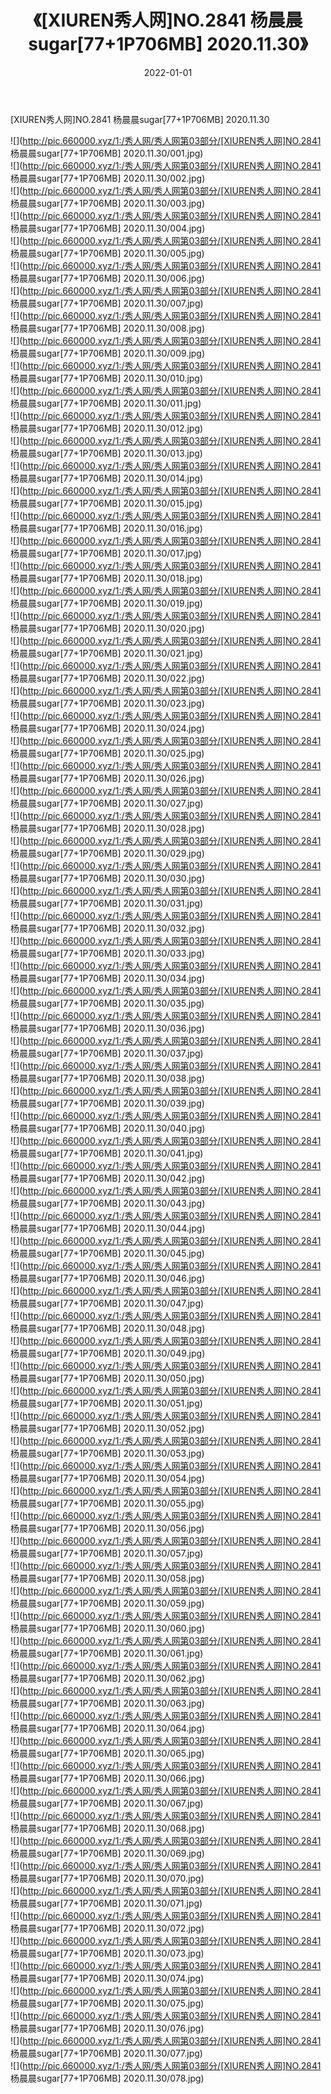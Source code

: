 ﻿---
layout: post
title:  《[XIUREN秀人网]NO.2841 杨晨晨sugar[77+1P706MB] 2020.11.30》
date:   2022-01-01
img: http://pic.660000.xyz/1:/秀人网/秀人网第03部分/[XIUREN秀人网]NO.2841 杨晨晨sugar[77+1P706MB] 2020.11.30/000.jpg
categories: [美女, 清纯, 唯美]
---

[XIUREN秀人网]NO.2841 杨晨晨sugar[77+1P706MB] 2020.11.30

 ![](http://pic.660000.xyz/1:/秀人网/秀人网第03部分/[XIUREN秀人网]NO.2841 杨晨晨sugar[77+1P706MB] 2020.11.30/001.jpg) <br>![](http://pic.660000.xyz/1:/秀人网/秀人网第03部分/[XIUREN秀人网]NO.2841 杨晨晨sugar[77+1P706MB] 2020.11.30/002.jpg) <br>![](http://pic.660000.xyz/1:/秀人网/秀人网第03部分/[XIUREN秀人网]NO.2841 杨晨晨sugar[77+1P706MB] 2020.11.30/003.jpg) <br>![](http://pic.660000.xyz/1:/秀人网/秀人网第03部分/[XIUREN秀人网]NO.2841 杨晨晨sugar[77+1P706MB] 2020.11.30/004.jpg) <br>![](http://pic.660000.xyz/1:/秀人网/秀人网第03部分/[XIUREN秀人网]NO.2841 杨晨晨sugar[77+1P706MB] 2020.11.30/005.jpg) <br>![](http://pic.660000.xyz/1:/秀人网/秀人网第03部分/[XIUREN秀人网]NO.2841 杨晨晨sugar[77+1P706MB] 2020.11.30/006.jpg) <br>![](http://pic.660000.xyz/1:/秀人网/秀人网第03部分/[XIUREN秀人网]NO.2841 杨晨晨sugar[77+1P706MB] 2020.11.30/007.jpg) <br>![](http://pic.660000.xyz/1:/秀人网/秀人网第03部分/[XIUREN秀人网]NO.2841 杨晨晨sugar[77+1P706MB] 2020.11.30/008.jpg) <br>![](http://pic.660000.xyz/1:/秀人网/秀人网第03部分/[XIUREN秀人网]NO.2841 杨晨晨sugar[77+1P706MB] 2020.11.30/009.jpg) <br>![](http://pic.660000.xyz/1:/秀人网/秀人网第03部分/[XIUREN秀人网]NO.2841 杨晨晨sugar[77+1P706MB] 2020.11.30/010.jpg) <br>![](http://pic.660000.xyz/1:/秀人网/秀人网第03部分/[XIUREN秀人网]NO.2841 杨晨晨sugar[77+1P706MB] 2020.11.30/011.jpg) <br>![](http://pic.660000.xyz/1:/秀人网/秀人网第03部分/[XIUREN秀人网]NO.2841 杨晨晨sugar[77+1P706MB] 2020.11.30/012.jpg) <br>![](http://pic.660000.xyz/1:/秀人网/秀人网第03部分/[XIUREN秀人网]NO.2841 杨晨晨sugar[77+1P706MB] 2020.11.30/013.jpg) <br>![](http://pic.660000.xyz/1:/秀人网/秀人网第03部分/[XIUREN秀人网]NO.2841 杨晨晨sugar[77+1P706MB] 2020.11.30/014.jpg) <br>![](http://pic.660000.xyz/1:/秀人网/秀人网第03部分/[XIUREN秀人网]NO.2841 杨晨晨sugar[77+1P706MB] 2020.11.30/015.jpg) <br>![](http://pic.660000.xyz/1:/秀人网/秀人网第03部分/[XIUREN秀人网]NO.2841 杨晨晨sugar[77+1P706MB] 2020.11.30/016.jpg) <br>![](http://pic.660000.xyz/1:/秀人网/秀人网第03部分/[XIUREN秀人网]NO.2841 杨晨晨sugar[77+1P706MB] 2020.11.30/017.jpg) <br>![](http://pic.660000.xyz/1:/秀人网/秀人网第03部分/[XIUREN秀人网]NO.2841 杨晨晨sugar[77+1P706MB] 2020.11.30/018.jpg) <br>![](http://pic.660000.xyz/1:/秀人网/秀人网第03部分/[XIUREN秀人网]NO.2841 杨晨晨sugar[77+1P706MB] 2020.11.30/019.jpg) <br>![](http://pic.660000.xyz/1:/秀人网/秀人网第03部分/[XIUREN秀人网]NO.2841 杨晨晨sugar[77+1P706MB] 2020.11.30/020.jpg) <br>![](http://pic.660000.xyz/1:/秀人网/秀人网第03部分/[XIUREN秀人网]NO.2841 杨晨晨sugar[77+1P706MB] 2020.11.30/021.jpg) <br>![](http://pic.660000.xyz/1:/秀人网/秀人网第03部分/[XIUREN秀人网]NO.2841 杨晨晨sugar[77+1P706MB] 2020.11.30/022.jpg) <br>![](http://pic.660000.xyz/1:/秀人网/秀人网第03部分/[XIUREN秀人网]NO.2841 杨晨晨sugar[77+1P706MB] 2020.11.30/023.jpg) <br>![](http://pic.660000.xyz/1:/秀人网/秀人网第03部分/[XIUREN秀人网]NO.2841 杨晨晨sugar[77+1P706MB] 2020.11.30/024.jpg) <br>![](http://pic.660000.xyz/1:/秀人网/秀人网第03部分/[XIUREN秀人网]NO.2841 杨晨晨sugar[77+1P706MB] 2020.11.30/025.jpg) <br>![](http://pic.660000.xyz/1:/秀人网/秀人网第03部分/[XIUREN秀人网]NO.2841 杨晨晨sugar[77+1P706MB] 2020.11.30/026.jpg) <br>![](http://pic.660000.xyz/1:/秀人网/秀人网第03部分/[XIUREN秀人网]NO.2841 杨晨晨sugar[77+1P706MB] 2020.11.30/027.jpg) <br>![](http://pic.660000.xyz/1:/秀人网/秀人网第03部分/[XIUREN秀人网]NO.2841 杨晨晨sugar[77+1P706MB] 2020.11.30/028.jpg) <br>![](http://pic.660000.xyz/1:/秀人网/秀人网第03部分/[XIUREN秀人网]NO.2841 杨晨晨sugar[77+1P706MB] 2020.11.30/029.jpg) <br>![](http://pic.660000.xyz/1:/秀人网/秀人网第03部分/[XIUREN秀人网]NO.2841 杨晨晨sugar[77+1P706MB] 2020.11.30/030.jpg) <br>![](http://pic.660000.xyz/1:/秀人网/秀人网第03部分/[XIUREN秀人网]NO.2841 杨晨晨sugar[77+1P706MB] 2020.11.30/031.jpg) <br>![](http://pic.660000.xyz/1:/秀人网/秀人网第03部分/[XIUREN秀人网]NO.2841 杨晨晨sugar[77+1P706MB] 2020.11.30/032.jpg) <br>![](http://pic.660000.xyz/1:/秀人网/秀人网第03部分/[XIUREN秀人网]NO.2841 杨晨晨sugar[77+1P706MB] 2020.11.30/033.jpg) <br>![](http://pic.660000.xyz/1:/秀人网/秀人网第03部分/[XIUREN秀人网]NO.2841 杨晨晨sugar[77+1P706MB] 2020.11.30/034.jpg) <br>![](http://pic.660000.xyz/1:/秀人网/秀人网第03部分/[XIUREN秀人网]NO.2841 杨晨晨sugar[77+1P706MB] 2020.11.30/035.jpg) <br>![](http://pic.660000.xyz/1:/秀人网/秀人网第03部分/[XIUREN秀人网]NO.2841 杨晨晨sugar[77+1P706MB] 2020.11.30/036.jpg) <br>![](http://pic.660000.xyz/1:/秀人网/秀人网第03部分/[XIUREN秀人网]NO.2841 杨晨晨sugar[77+1P706MB] 2020.11.30/037.jpg) <br>![](http://pic.660000.xyz/1:/秀人网/秀人网第03部分/[XIUREN秀人网]NO.2841 杨晨晨sugar[77+1P706MB] 2020.11.30/038.jpg) <br>![](http://pic.660000.xyz/1:/秀人网/秀人网第03部分/[XIUREN秀人网]NO.2841 杨晨晨sugar[77+1P706MB] 2020.11.30/039.jpg) <br>![](http://pic.660000.xyz/1:/秀人网/秀人网第03部分/[XIUREN秀人网]NO.2841 杨晨晨sugar[77+1P706MB] 2020.11.30/040.jpg) <br>![](http://pic.660000.xyz/1:/秀人网/秀人网第03部分/[XIUREN秀人网]NO.2841 杨晨晨sugar[77+1P706MB] 2020.11.30/041.jpg) <br>![](http://pic.660000.xyz/1:/秀人网/秀人网第03部分/[XIUREN秀人网]NO.2841 杨晨晨sugar[77+1P706MB] 2020.11.30/042.jpg) <br>![](http://pic.660000.xyz/1:/秀人网/秀人网第03部分/[XIUREN秀人网]NO.2841 杨晨晨sugar[77+1P706MB] 2020.11.30/043.jpg) <br>![](http://pic.660000.xyz/1:/秀人网/秀人网第03部分/[XIUREN秀人网]NO.2841 杨晨晨sugar[77+1P706MB] 2020.11.30/044.jpg) <br>![](http://pic.660000.xyz/1:/秀人网/秀人网第03部分/[XIUREN秀人网]NO.2841 杨晨晨sugar[77+1P706MB] 2020.11.30/045.jpg) <br>![](http://pic.660000.xyz/1:/秀人网/秀人网第03部分/[XIUREN秀人网]NO.2841 杨晨晨sugar[77+1P706MB] 2020.11.30/046.jpg) <br>![](http://pic.660000.xyz/1:/秀人网/秀人网第03部分/[XIUREN秀人网]NO.2841 杨晨晨sugar[77+1P706MB] 2020.11.30/047.jpg) <br>![](http://pic.660000.xyz/1:/秀人网/秀人网第03部分/[XIUREN秀人网]NO.2841 杨晨晨sugar[77+1P706MB] 2020.11.30/048.jpg) <br>![](http://pic.660000.xyz/1:/秀人网/秀人网第03部分/[XIUREN秀人网]NO.2841 杨晨晨sugar[77+1P706MB] 2020.11.30/049.jpg) <br>![](http://pic.660000.xyz/1:/秀人网/秀人网第03部分/[XIUREN秀人网]NO.2841 杨晨晨sugar[77+1P706MB] 2020.11.30/050.jpg) <br>![](http://pic.660000.xyz/1:/秀人网/秀人网第03部分/[XIUREN秀人网]NO.2841 杨晨晨sugar[77+1P706MB] 2020.11.30/051.jpg) <br>![](http://pic.660000.xyz/1:/秀人网/秀人网第03部分/[XIUREN秀人网]NO.2841 杨晨晨sugar[77+1P706MB] 2020.11.30/052.jpg) <br>![](http://pic.660000.xyz/1:/秀人网/秀人网第03部分/[XIUREN秀人网]NO.2841 杨晨晨sugar[77+1P706MB] 2020.11.30/053.jpg) <br>![](http://pic.660000.xyz/1:/秀人网/秀人网第03部分/[XIUREN秀人网]NO.2841 杨晨晨sugar[77+1P706MB] 2020.11.30/054.jpg) <br>![](http://pic.660000.xyz/1:/秀人网/秀人网第03部分/[XIUREN秀人网]NO.2841 杨晨晨sugar[77+1P706MB] 2020.11.30/055.jpg) <br>![](http://pic.660000.xyz/1:/秀人网/秀人网第03部分/[XIUREN秀人网]NO.2841 杨晨晨sugar[77+1P706MB] 2020.11.30/056.jpg) <br>![](http://pic.660000.xyz/1:/秀人网/秀人网第03部分/[XIUREN秀人网]NO.2841 杨晨晨sugar[77+1P706MB] 2020.11.30/057.jpg) <br>![](http://pic.660000.xyz/1:/秀人网/秀人网第03部分/[XIUREN秀人网]NO.2841 杨晨晨sugar[77+1P706MB] 2020.11.30/058.jpg) <br>![](http://pic.660000.xyz/1:/秀人网/秀人网第03部分/[XIUREN秀人网]NO.2841 杨晨晨sugar[77+1P706MB] 2020.11.30/059.jpg) <br>![](http://pic.660000.xyz/1:/秀人网/秀人网第03部分/[XIUREN秀人网]NO.2841 杨晨晨sugar[77+1P706MB] 2020.11.30/060.jpg) <br>![](http://pic.660000.xyz/1:/秀人网/秀人网第03部分/[XIUREN秀人网]NO.2841 杨晨晨sugar[77+1P706MB] 2020.11.30/061.jpg) <br>![](http://pic.660000.xyz/1:/秀人网/秀人网第03部分/[XIUREN秀人网]NO.2841 杨晨晨sugar[77+1P706MB] 2020.11.30/062.jpg) <br>![](http://pic.660000.xyz/1:/秀人网/秀人网第03部分/[XIUREN秀人网]NO.2841 杨晨晨sugar[77+1P706MB] 2020.11.30/063.jpg) <br>![](http://pic.660000.xyz/1:/秀人网/秀人网第03部分/[XIUREN秀人网]NO.2841 杨晨晨sugar[77+1P706MB] 2020.11.30/064.jpg) <br>![](http://pic.660000.xyz/1:/秀人网/秀人网第03部分/[XIUREN秀人网]NO.2841 杨晨晨sugar[77+1P706MB] 2020.11.30/065.jpg) <br>![](http://pic.660000.xyz/1:/秀人网/秀人网第03部分/[XIUREN秀人网]NO.2841 杨晨晨sugar[77+1P706MB] 2020.11.30/066.jpg) <br>![](http://pic.660000.xyz/1:/秀人网/秀人网第03部分/[XIUREN秀人网]NO.2841 杨晨晨sugar[77+1P706MB] 2020.11.30/067.jpg) <br>![](http://pic.660000.xyz/1:/秀人网/秀人网第03部分/[XIUREN秀人网]NO.2841 杨晨晨sugar[77+1P706MB] 2020.11.30/068.jpg) <br>![](http://pic.660000.xyz/1:/秀人网/秀人网第03部分/[XIUREN秀人网]NO.2841 杨晨晨sugar[77+1P706MB] 2020.11.30/069.jpg) <br>![](http://pic.660000.xyz/1:/秀人网/秀人网第03部分/[XIUREN秀人网]NO.2841 杨晨晨sugar[77+1P706MB] 2020.11.30/070.jpg) <br>![](http://pic.660000.xyz/1:/秀人网/秀人网第03部分/[XIUREN秀人网]NO.2841 杨晨晨sugar[77+1P706MB] 2020.11.30/071.jpg) <br>![](http://pic.660000.xyz/1:/秀人网/秀人网第03部分/[XIUREN秀人网]NO.2841 杨晨晨sugar[77+1P706MB] 2020.11.30/072.jpg) <br>![](http://pic.660000.xyz/1:/秀人网/秀人网第03部分/[XIUREN秀人网]NO.2841 杨晨晨sugar[77+1P706MB] 2020.11.30/073.jpg) <br>![](http://pic.660000.xyz/1:/秀人网/秀人网第03部分/[XIUREN秀人网]NO.2841 杨晨晨sugar[77+1P706MB] 2020.11.30/074.jpg) <br>![](http://pic.660000.xyz/1:/秀人网/秀人网第03部分/[XIUREN秀人网]NO.2841 杨晨晨sugar[77+1P706MB] 2020.11.30/075.jpg) <br>![](http://pic.660000.xyz/1:/秀人网/秀人网第03部分/[XIUREN秀人网]NO.2841 杨晨晨sugar[77+1P706MB] 2020.11.30/076.jpg) <br>![](http://pic.660000.xyz/1:/秀人网/秀人网第03部分/[XIUREN秀人网]NO.2841 杨晨晨sugar[77+1P706MB] 2020.11.30/077.jpg) <br>![](http://pic.660000.xyz/1:/秀人网/秀人网第03部分/[XIUREN秀人网]NO.2841 杨晨晨sugar[77+1P706MB] 2020.11.30/078.jpg) <br>